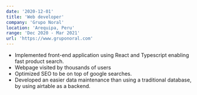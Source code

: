 ```yaml
---
date: '2020-12-01'
title: 'Web developer'
company: 'Grupo Noral'
location: 'Arequipa, Peru'
range: 'Dec 2020 - Mar 2021'
url: 'https://www.gruponoral.com'
---
```

- Implemented front-end application using React and Typescript enabling fast product search.
- Webpage visited by thousands of users
- Optimized SEO to be on top of google searches.
- Developed an easier data maintenance than using a traditional database, by using airtable as a backend.
